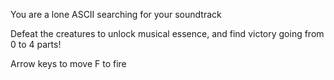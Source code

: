 You are a lone ASCII searching for your soundtrack

Defeat the creatures to unlock musical essence, and find victory going from 0 to 4 parts!

Arrow keys to move
F to fire
